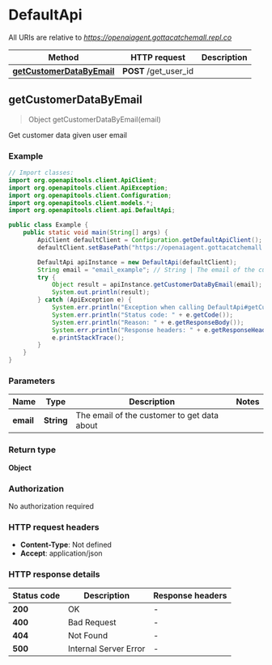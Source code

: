 # DefaultApi

All URIs are relative to *https://openaiagent.gottacatchemall.repl.co*

| Method | HTTP request | Description |
|------------- | ------------- | -------------|
| [**getCustomerDataByEmail**](DefaultApi.md#getCustomerDataByEmail) | **POST** /get_user_id |  |



## getCustomerDataByEmail

> Object getCustomerDataByEmail(email)



Get customer data given user email

### Example

```java
// Import classes:
import org.openapitools.client.ApiClient;
import org.openapitools.client.ApiException;
import org.openapitools.client.Configuration;
import org.openapitools.client.models.*;
import org.openapitools.client.api.DefaultApi;

public class Example {
    public static void main(String[] args) {
        ApiClient defaultClient = Configuration.getDefaultApiClient();
        defaultClient.setBasePath("https://openaiagent.gottacatchemall.repl.co");

        DefaultApi apiInstance = new DefaultApi(defaultClient);
        String email = "email_example"; // String | The email of the customer to get data about
        try {
            Object result = apiInstance.getCustomerDataByEmail(email);
            System.out.println(result);
        } catch (ApiException e) {
            System.err.println("Exception when calling DefaultApi#getCustomerDataByEmail");
            System.err.println("Status code: " + e.getCode());
            System.err.println("Reason: " + e.getResponseBody());
            System.err.println("Response headers: " + e.getResponseHeaders());
            e.printStackTrace();
        }
    }
}
```

### Parameters


| Name | Type | Description  | Notes |
|------------- | ------------- | ------------- | -------------|
| **email** | **String**| The email of the customer to get data about | |

### Return type

**Object**

### Authorization

No authorization required

### HTTP request headers

- **Content-Type**: Not defined
- **Accept**: application/json


### HTTP response details
| Status code | Description | Response headers |
|-------------|-------------|------------------|
| **200** | OK |  -  |
| **400** | Bad Request |  -  |
| **404** | Not Found |  -  |
| **500** | Internal Server Error |  -  |

